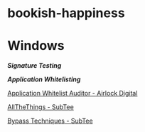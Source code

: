 # bookish-happiness

# Windows

***Signature Testing***

***Application Whitelisting***

[Application Whitelist Auditor - Airlock Digital](https://www.airlockdigital.com/application-whitelisting-auditor/)

[AllTheThings - SubTee](https://github.com/subTee/AllTheThings)

[Bypass Techniques - SubTee](https://github.com/subTee/ApplicationWhitelistBypassTechniques)
